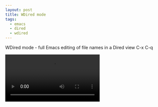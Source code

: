 ```yaml
---
layout: post
title: WDired mode
tags:
  - emacs
  - dired
  - wdired
---
```


WDired mode - full Emacs editing of file names in a Dired view C-x C-q

<video controls autoplay>
  <source src="/public/videos/757221157011501056.mp4" type="video/mp4">
  Sorry your browser does not support the video tag, maybe time to upgrade?
</video>
